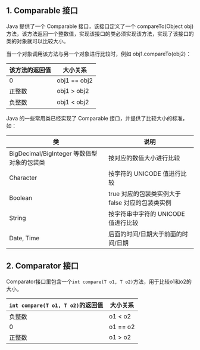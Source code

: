## 1. Comparable 接口

Java 提供了一个 Comparable 接口，该接口定义了一个 compareTo(Object obj)方法，该方法返回一个整数值，实现该接口的类必须实现该方法，实现了该接口的类的对象就可以比较大小。

当一个对象调用该方法与另一个对象进行比较时，例如 obj1.compareTo(obj2)：

| 该方法的返回值 | 大小关系     |
| -------------- | ------------ |
| 0              | obj1 == obj2 |
| 正整数         | obj1 > obj2  |
| 负整数         | obj1 < obj2  |

Java 的一些常用类已经实现了 Comparable 接口，并提供了比较大小的标准，如：

| 类                                         | 说明                                             |
| ------------------------------------------ | ------------------------------------------------ |
| BigDecimal/BigInteger 等数值型对象的包装类 | 按对应的数值大小进行比较                         |
| Character                                  | 按字符的 UNICODE 值进行比较                      |
| Boolean                                    | true 对应的包装类实例大于 false 对应的包装类实例 |
| String                                     | 按字符串中字符的 UNICODE 值进行比较              |
| Date, Time                                 | 后面的时间/日期大于前面的时间/日期               |

## 2. Comparator 接口

Comparator接口里包含一个`int compare(T o1, T o2)`方法，用于比较o1和o2的大小。

| `int compare(T o1, T o2)`的返回值 | 大小关系  |
| --------------------------------- | --------- |
| 负整数                            | o1  < o2  |
| 0                                 | o1  == o2 |
| 正整数                            | o1  > o2  |

